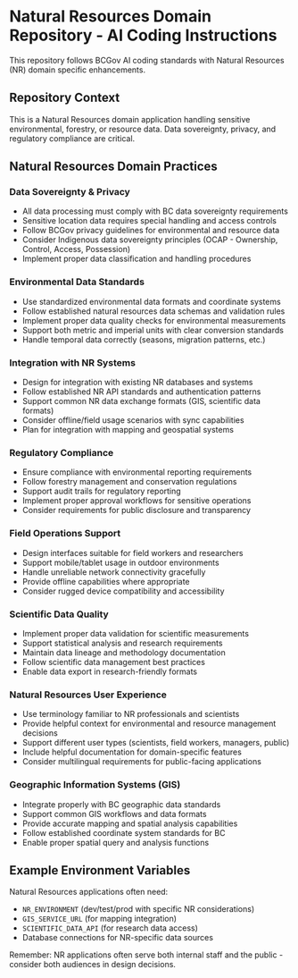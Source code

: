 # Natural Resources Domain Repository - AI Coding Instructions

This repository follows BCGov AI coding standards with Natural Resources (NR) domain specific enhancements.

## Repository Context
This is a Natural Resources domain application handling sensitive environmental, forestry, or resource data. Data sovereignty, privacy, and regulatory compliance are critical.

## Natural Resources Domain Practices

### Data Sovereignty & Privacy
- All data processing must comply with BC data sovereignty requirements
- Sensitive location data requires special handling and access controls
- Follow BCGov privacy guidelines for environmental and resource data
- Consider Indigenous data sovereignty principles (OCAP - Ownership, Control, Access, Possession)
- Implement proper data classification and handling procedures

### Environmental Data Standards
- Use standardized environmental data formats and coordinate systems
- Follow established natural resources data schemas and validation rules
- Implement proper data quality checks for environmental measurements
- Support both metric and imperial units with clear conversion standards
- Handle temporal data correctly (seasons, migration patterns, etc.)

### Integration with NR Systems
- Design for integration with existing NR databases and systems
- Follow established NR API standards and authentication patterns
- Support common NR data exchange formats (GIS, scientific data formats)
- Consider offline/field usage scenarios with sync capabilities
- Plan for integration with mapping and geospatial systems

### Regulatory Compliance
- Ensure compliance with environmental reporting requirements
- Follow forestry management and conservation regulations
- Support audit trails for regulatory reporting
- Implement proper approval workflows for sensitive operations
- Consider requirements for public disclosure and transparency

### Field Operations Support
- Design interfaces suitable for field workers and researchers
- Support mobile/tablet usage in outdoor environments
- Handle unreliable network connectivity gracefully
- Provide offline capabilities where appropriate
- Consider rugged device compatibility and accessibility

### Scientific Data Quality
- Implement proper data validation for scientific measurements
- Support statistical analysis and research requirements
- Maintain data lineage and methodology documentation
- Follow scientific data management best practices
- Enable data export in research-friendly formats

### Natural Resources User Experience
- Use terminology familiar to NR professionals and scientists
- Provide helpful context for environmental and resource management decisions
- Support different user types (scientists, field workers, managers, public)
- Include helpful documentation for domain-specific features
- Consider multilingual requirements for public-facing applications

### Geographic Information Systems (GIS)
- Integrate properly with BC geographic data standards
- Support common GIS workflows and data formats
- Provide accurate mapping and spatial analysis capabilities
- Follow established coordinate system standards for BC
- Enable proper spatial query and analysis functions

## Example Environment Variables
Natural Resources applications often need:
- `NR_ENVIRONMENT` (dev/test/prod with specific NR considerations)
- `GIS_SERVICE_URL` (for mapping integration)
- `SCIENTIFIC_DATA_API` (for research data access)
- Database connections for NR-specific data sources

Remember: NR applications often serve both internal staff and the public - consider both audiences in design decisions.
